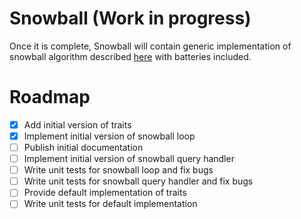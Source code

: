# Snowball (Work in progress)
Once it is complete, Snowball will contain generic implementation of snowball algorithm described [here](https://ipfs.io/ipfs/QmUy4jh5mGNZvLkjies1RWM4YuvJh5o2FYopNPVYwrRVGV) with batteries included.

# Roadmap
- [x] Add initial version of traits
- [x] Implement initial version of snowball loop
- [ ] Publish initial documentation
- [ ] Implement initial version of snowball query handler
- [ ] Write unit tests for snowball loop and fix bugs
- [ ] Write unit tests for snowball query handler and fix bugs
- [ ] Provide default implementation of traits
- [ ] Write unit tests for default implementation
